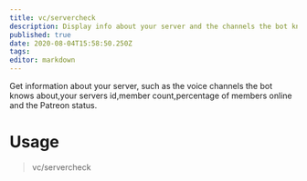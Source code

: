 ```yaml
---
title: vc/servercheck 
description: Display info about your server and the channels the bot knows about.
published: true
date: 2020-08-04T15:58:50.250Z
tags: 
editor: markdown
---
```


Get information about your server, such as the voice channels the bot knows about,your servers id,member count,percentage of members online and the Patreon status.

# Usage

> vc/servercheck
